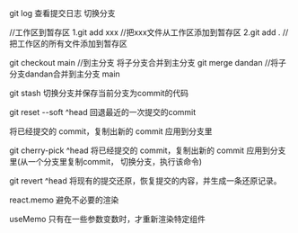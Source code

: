 git log 查看提交日志
切换分支

//工作区到暂存区
1.git add xxx //把xxx文件从工作区添加到暂存区
2.git add . //把工作区的所有文件添加到暂存区


git checkout main //到主分支
将子分支合并到主分支
git merge dandan //将子分支dandan合并到主分支 main

git stash 切换分支并保存当前分支为commit的代码


git reset --soft ^head 回退最近的一次提交的commit

将已经提交的 commit，复制出新的 commit 应用到分支里

git cherry-pick ^head     将已经提交的 commit，复制出新的 commit 应用到分支里(从一个分支里复制commit， 切换分支，执行该命令)

git revert ^head 将现有的提交还原，恢复提交的内容，并生成一条还原记录。

react.memo 避免不必要的渲染

useMemo 只有在一些参数变数时，才重新渲染特定组件